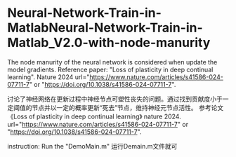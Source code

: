 # Neural-Network-Train-in-MatlabNeural-Network-Train-in-Matlab_V2.0-with-node-manurity

The node manurity of the neural network is considered when update the model gradients. 
Reference paper: "Loss of plasticity in deep continual learning". Nature 2024
url="https://www.nature.com/articles/s41586-024-07711-7" or "https://doi.org/10.1038/s41586-024-07711-7".

讨论了神经网络在更新过程中神经节点可塑性丧失的问题。通过找到贡献度小于一定阈值的节点并以一定的概率更新“死去”节点，维持神经元节点活性。
参考论文《Loss of plasticity in deep continual learning》 nature 2024.
url="https://www.nature.com/articles/s41586-024-07711-7" or "https://doi.org/10.1038/s41586-024-07711-7".

instruction: Run the "DemoMain.m"
运行Demain.m文件就可
